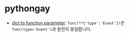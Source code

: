 # pythongay

- [dict to function parameter](https://docs.python.org/2/tutorial/controlflow.html#unpacking-argument-lists): `func(**{'type':'Event'})`은 `func(type='Event')`과 완전히 동일합니다. 
